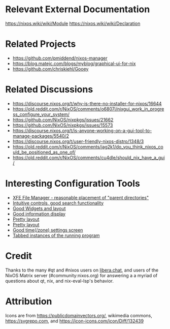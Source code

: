 # Relevant External Documentation

<https://nixos.wiki/wiki/Module> <https://nixos.wiki/wiki/Declaration>

# Related Projects

-   <https://github.com/pmiddend/nixos-manager>
-   <https://blog.matejc.com/blogs/myblog/graphical-ui-for-nix>
-   <https://github.com/chriskiehl/Gooey>

# Related Discussions

-   <https://discourse.nixos.org/t/why-is-there-no-installer-for-nixos/16644>
-   <https://old.reddit.com/r/NixOS/comments/o6807i/nixgui_work_in_progress_configure_your_system/>
-   <https://github.com/NixOS/nixpkgs/issues/21662>
-   <https://github.com/NixOS/nixpkgs/issues/15573>
-   <https://discourse.nixos.org/t/is-anyone-working-on-a-gui-tool-to-manage-packages/5540/2>
-   <https://discourse.nixos.org/t/user-friendly-nixos-distro/1348/3>
-   <https://old.reddit.com/r/NixOS/comments/jag2k1/do_you_think_nixos_could_be_positioned_as_one_of/>
-   <https://old.reddit.com/r/NixOS/comments/cu4dle/should_nix_have_a_gui/>

# Interesting Configuration Tools

-   [XFE File Manager - reasonable placement of \"parent directories\"
    ](https://www.tecmint.com/wp-content/uploads/2016/06/XFE-File-Manager.png)
-   [Intuitive controls, good search
    functionality](https://1.bp.blogspot.com/-swnGgdPeWOY/Wbf17eWgVeI/AAAAAAAAMDM/buRYvp78ZBggPFFZL4J_LKjMsF0qmQk1ACLcBGAs/s1600/Peek%2B2017-09-12%2B21-39.gif)
-   [Good Widgets and
    layout](https://149366088.v2.pressablecdn.com/wp-content/uploads/2017/03/linux-mint-lightdm-settings.png)
-   [Good information display](https://i.stack.imgur.com/WQOmV.png)
-   [Pretty
    layout](https://www.ics.com/sites/default/files/pictures/snapshot1.png)
-   [Pretty
    layout](https://4.bp.blogspot.com/-GTgr9qvp5Pg/Wbf30hX74PI/AAAAAAAAMDY/3aT6O7E3C1IaSteDuTO4fSGSobjFrk6hQCLcBGAs/s1600/Peek%2B2017-09-12%2B22-03.gif)
-   [Good time(/zone) settings
    screen](https://wiki.manjaro.org/images/5/58/Time_date_screen.png)
-   [Tabbed instances of the running
    program](https://geekflare.com/wp-content/uploads/2021/06/clover.jpg)

# Credit

Thanks to the many #qt and #nixos users on
[libera.chat](https://libera.chat/), and users of the NixOS Matrix
server (#community:nixos.org) for answering a a myriad of questions
about qt, nix, and nix-eval-lsp\'s behavior.

# Attribution

Icons are from <https://publicdomainvectors.org/>, wikimedia commons,
<https://svgrepo.com>, and <https://icon-icons.com/icon/Diff/132439>
